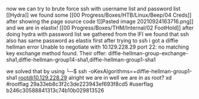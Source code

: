 now we can try to brute force ssh with username list and password list
[[Hydra]]
we found some [[00 Progress/Boxes/HTB/Linux/Beep/04 Creds]] after showing the page source code
![[Pasted image 20210924163716.png]]
and we are in elastix!
[[00 Progress/Boxes/THM/Internal/02 FootHold]]
after doing hydra with password list we gathered from the lFI we found that ssh also has same password as elastix
first after trying to ssh i got a diffie hellman error
Unable to negotiate with 10.129.228.29 port 22: no matching key exchange method found. Their offer: diffie-hellman-group-exchange-sha1,diffie-hellman-group14-sha1,diffie-hellman-group1-sha1

we solved that by using 
└─$ ssh -oKexAlgorithms=+diffie-hellman-group1-sha1 root@10.129.228.29
alright we are in 
well we are in as root? xd
#rootflag 29a33eb8c3f2c3de223943ef693f8cd5
#userflag b246c30588841313c74b10b029813526